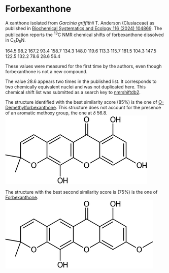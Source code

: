 # Forbexanthone

A xanthone isolated from *Garcinia griffithii* T. Anderson (Clusiaceae) as published in [Biochemical Systematics and Ecology 116 (2024) 104869](https://doi.org/10.1016/j.bse.2024.104869).
The publication reports the <sup>13</sup>C NMR chemical shifts of forbexanthone dissolved in C<sub>5</sub>D<sub>5</sub>N.

164.5
98.2
167.2
93.4
158.7
134.3
148.0
119.6
113.3
115.7
181.5
104.3
147.5
122.5
132.2
78.6
28.6
56.4

These values were measured for the first time by the authors, even though forbexanthone is not a new compound.

The value 28.6 appears two times in the published list. It corresponds to two chemically equivalent nuclei and was not duplicated here.
This chemical shift list was submitted as a search key to [nmrshiftdb2](https://nmrshiftdb.nmr.uni-koeln.de).

The structure identified with the best similarity score (85%) is the one of [O-Demethylforbexanthone](https://www.wikidata.org/wiki/Q72513499).
This structure does not account for the presence of an aromatic methoxy group, the one at $\delta$ 56.8.
![O-Demethylforbexanthone](O-Demethylforbexanthone.png)

The structure with the best second similarity score is (75%) is the one of [Forbexanthone](https://www.wikidata.org/wiki/Q104399389).
![Forbexanthone](Forbexanthone.png)
